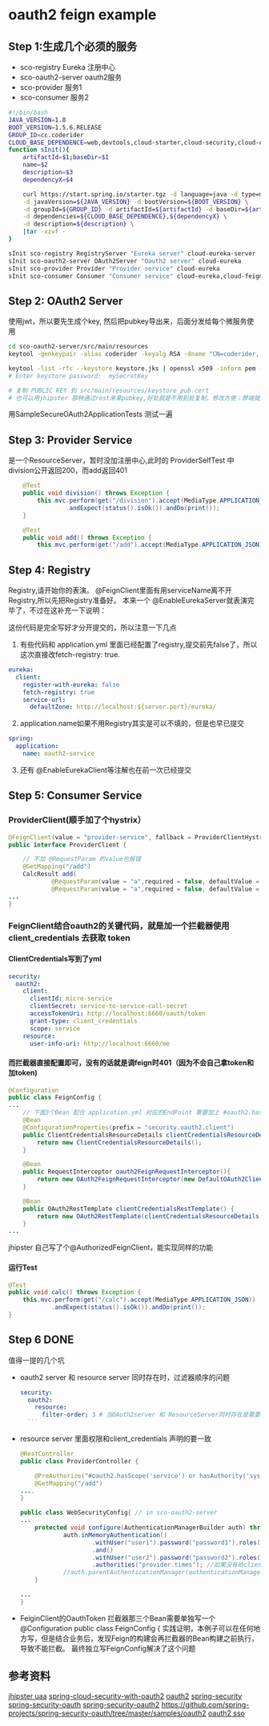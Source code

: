 # oauth2 feign example

## Step 1:生成几个必须的服务
- sco-registry Eureka 注册中心
- sco-oauth2-server oauth2服务
- sco-provider 服务1
- sco-consumer 服务2

```bash
#!/bin/bash
JAVA_VERSION=1.8
BOOT_VERSION=1.5.6.RELEASE
GROUP_ID=cc.coderider
CLOUD_BASE_DEPENDENCE=web,devtools,cloud-starter,cloud-security,cloud-oauth2
function sInit(){
    artifactId=$1;baseDir=$1
    name=$2
    description=$3
    dependencyX=$4

    curl https://start.spring.io/starter.tgz -d language=java -d type=maven-project \
    -d javaVersion=${JAVA_VERSION} -d bootVersion=${BOOT_VERSION} \
    -d groupId=${GROUP_ID} -d artifactId=${artifactId} -d baseDir=${artifactId} -d name=${name} \
    -d dependencies=${CLOUD_BASE_DEPENDENCE},${dependencyX} \
    -d description=${description} \
    |tar -xzvf -
}

sInit sco-registry RegistryServer "Eureka server" cloud-eureka-server
sInit sco-oauth2-server OAuth2Server "Oauth2 server" cloud-eureka
sInit sco-provider Provider "Provider service" cloud-eureka
sInit sco-consumer Consumer "Consumer service" cloud-eureka,cloud-feign,cloud-hystrix


```


## Step 2: OAuth2 Server
使用jwt，所以要先生成个key, 然后把pubkey导出来，后面分发给每个微服务使用
```bash
cd sco-oauth2-server/src/main/resources
keytool -genkeypair -alias coderider -keyalg RSA -dname "CN=coderider, L=GuangZhou, ST=GuangDong, C=CN" -keypass mySecretKey -keystore keystore.jks -storepass mySecretKey

keytool -list -rfc --keystore keystore.jks | openssl x509 -inform pem -pubkey
# Enter keystore password:  mySecretKey

# 复制 PUBLIC KEY 到 src/main/resources/keystore_pub.cert
# 也可以用jhipster 那种通过rest来拿pubkey,好处就是不用到处复制，修改方便；弊端就是全部都要依赖oauth 服务才能启动
```
用SampleSecureOAuth2ApplicationTests 测试一遍

## Step 3: Provider Service
是一个ResourceServer，暂时没加注册中心,此时的
ProviderSelfTest 中 division公开返回200，而add返回401
```java
    @Test
    public void division() throws Exception {
        this.mvc.perform(get("/division").accept(MediaType.APPLICATION_JSON))
                .andExpect(status().isOk()).andDo(print());
    }

    @Test
    public void add() throws Exception {
        this.mvc.perform(get("/add").accept(MediaType.APPLICATION_JSON))
```

## Step 4: Registry
Registry,请开始你的表演。
@FeignClient里面有用serviceName离不开Registry,所以先把Registry准备好。
本来一个 @EnableEurekaServer就表演完毕了，不过在这补充一下说明：

这份代码是完全写好才分开提交的，所以注意一下几点
1. 有些代码和 application.yml 里面已经配置了registry,提交前先false了，所以这次直接改fetch-registry: true.
```yml
eureka:
  client:
    register-with-eureka: false
    fetch-registry: true
    service-url:
      defaultZone: http://localhost:${server.port}/eureka/

```
2. application.name如果不用Registry其实是可以不填的，但是也早已提交
```yml
spring:
  application:
    name: oauth2-service
```
3. 还有 @EnableEurekaClient等注解也在前一次已经提交

## Step 5: Consumer Service
### ProviderClient(顺手加了个hystrix）
```java
@FeignClient(value = "provider-service", fallback = ProviderClientHystrix.class)
public interface ProviderClient {

    // 不加 @RequestParam 的value也报错
    @GetMapping("/add")
    CalcResult add(
            @RequestParam(value = "a",required = false, defaultValue = "0") int a,
            @RequestParam(value = "a",required = false, defaultValue = "0") int b);
...
}
```
### FeignClient结合oauth2的关键代码，就是加一个拦截器使用 client_credentials 去获取 token
#### ClientCredentials写到了yml
```yml
security:
  oauth2:
    client:
      clientId: micro-service
      clientSecret: service-to-service-call-secret
      accessTokenUri: http://localhost:6660/oauth/token
      grant-type: client_credentials
      scope: service
    resource:
      user-info-uri: http://localhost:6660/me
```

#### 而拦截器直接配置即可，没有的话就是调feign时401（因为不会自己拿token和加token)
```java
@Configuration
public class FeignConfig {
...
    // 下面3个Bean 配合 application.yml 对应的EndPoint 需要加上 #oauth2.hasScope('server')
    @Bean
    @ConfigurationProperties(prefix = "security.oauth2.client")
    public ClientCredentialsResourceDetails clientCredentialsResourceDetails() {
        return new ClientCredentialsResourceDetails();
    }

    @Bean
    public RequestInterceptor oauth2FeignRequestInterceptor(){
        return new OAuth2FeignRequestInterceptor(new DefaultOAuth2ClientContext(), clientCredentialsResourceDetails());
    }

    @Bean
    public OAuth2RestTemplate clientCredentialsRestTemplate() {
        return new OAuth2RestTemplate(clientCredentialsResourceDetails());
    }
...
```
jhipster 自己写了个@AuthorizedFeignClient，能实现同样的功能

#### 运行Test
```java
@Test
public void calc() throws Exception {
    this.mvc.perform(get("/calc").accept(MediaType.APPLICATION_JSON))
            .andExpect(status().isOk()).andDo(print());
}
```

## Step 6 DONE

值得一提的几个坑
- oauth2 server 和 resource server 同时存在时，过滤器顺序的问题
    ```yml
    security:
      oauth2:
        resource:
          filter-order: 3 # 当OAuth2server 和 ResourceServer同时存在是需要考虑这个优先级的问题
      ```
- resource server 里面权限和client_credentials 声明的要一致
    ```java
    @RestController
    public class ProviderController {

        @PreAuthorize("#oauth2.hasScope('service') or hasAuthority('system')")
        @GetMapping("/add")
    ....
    }

    public class WebSecurityConfig{ // in sco-oauth2-server
    ...
        protected void configure(AuthenticationManagerBuilder auth) throws Exception {
                auth.inMemoryAuthentication()
                        .withUser("user1").password("password1").roles("USER")
                        .and()
                        .withUser("user2").password("password2").roles("USER")
                        .authorities("provider.times"); //如果没有给clientId加Authority 那就用scope来区分也可以@PreAuthorized('#oauth2.hasScope('service')
                //auth.parentAuthenticationManager(authenticationManager);
        }

    ...
    }
    ```
- FeiginClient的OauthToken 拦截器那三个Bean需要单独写一个 @Configuration public class FeignConfig {
    实践证明，本例子可以在任何地方写，但是结合业务后，发现Feign的构建会再拦截器的Bean构建之前执行，导致不能拦截。
    最终独立写FeignConfig解决了这个问题


## 参考资料

[jhipster uaa](https://jhipster.github.io/using-uaa/)
[spring-cloud-security-with-oauth2](http://stytex.de/blog/2016/02/01/spring-cloud-security-with-oauth2/)
[oauth2](https://tools.ietf.org/html/rfc6749#section-4)
[spring-security](http://projects.spring.io/spring-security/)
[spring-security-oauth](https://projects.spring.io/spring-security-oauth/)
[spring-security-oauth2](https://projects.spring.io/spring-security-oauth/docs/oauth2.html)
https://github.com/spring-projects/spring-security-oauth/tree/master/samples/oauth2
[oauth2 sso](https://github.com/spring-guides/tut-spring-security-and-angular-js/blob/master/oauth2-vanilla/README.adoc)
